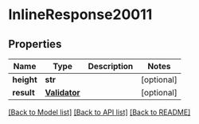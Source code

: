 # InlineResponse20011

## Properties
Name | Type | Description | Notes
------------ | ------------- | ------------- | -------------
**height** | **str** |  | [optional] 
**result** | [**Validator**](Validator.md) |  | [optional] 

[[Back to Model list]](../README.md#documentation-for-models) [[Back to API list]](../README.md#documentation-for-api-endpoints) [[Back to README]](../README.md)



